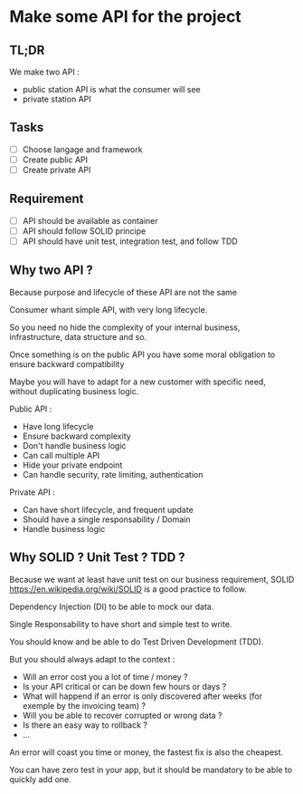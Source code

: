# Make some API for the project

## TL;DR

We make two API :
 - public station API is what the consumer will see
 - private station API

## Tasks
 - [ ] Choose langage and framework
 - [ ] Create public API
 - [ ] Create private API

## Requirement
 - [ ] API should be available as container
 - [ ] API should follow SOLID principe
 - [ ] API should have unit test, integration test, and follow TDD

## Why two API ?

Because purpose and lifecycle of these API are not the same

Consumer whant simple API, with very long lifecycle.

So you need no hide the complexity of your internal business, infrastructure, data structure and so.

Once something is on the public API you have some moral obligation to ensure backward compatibility

Maybe you will have to adapt for a new customer with specific need, without duplicating business logic.

Public API :
 - Have long lifecycle
 - Ensure backward complexity
 - Don't handle business logic
 - Can call multiple API
 - Hide your private endpoint
 - Can handle security, rate limiting, authentication
 
Private API :
 - Can have short lifecycle, and frequent update
 - Should have a single responsability / Domain
 - Handle business logic

## Why SOLID ? Unit Test ? TDD ?

Because we want at least have unit test on our business requirement, SOLID https://en.wikipedia.org/wiki/SOLID is a good practice to follow.

Dependency Injection (DI) to be able to mock our data.

Single Responsability to have short and simple test to write.

You should know and be able to do Test Driven Development (TDD).

But you should always adapt to the context : 
 - Will an error cost you a lot of time / money ?
 - Is your API critical or can be down few hours or days ?
 - What will happend if an error is only discovered after weeks (for exemple by the invoicing team) ?
 - Will you be able to recover corrupted or wrong data ?
 - Is there an easy way to rollback ?
 - ...

An error will coast you time or money, the fastest fix is also the cheapest.

You can have zero test in your app, but it should be mandatory to be able to quickly add one.